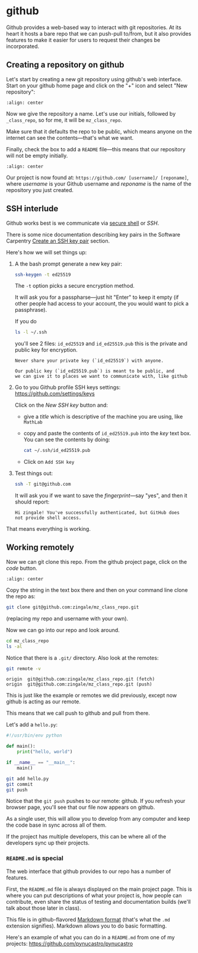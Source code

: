 # github

Github provides a web-based way to interact with git repositories.  At
its heart it hosts a bare repo that we can push-pull to/from, but it
also provides features to make it easier for users to request their
changes be incorporated.


## Creating a repository on github

Let's start by creating a new git repository using github's web interface.  Start
on your github home page and click on the "+" icon and select "New repository":

```{image} github-new.png
:align: center
```

Now we give the repository a name.  Let's use our initials, followed
by `_class_repo`, so for me, it will be `mz_class_repo`.

Make sure that it defaults the repo to be public, which means anyone on the internet
can see the contents&mdash;that's what we want.

Finally, check the box to add a `README` file&mdash;this means that our repository will
not be empty initially.

```{image} github-create.png
:align: center
```

Our project is now found at: ``https://github.com/ [username]/ [reponame]``,
where *username* is your Github username and *reponame* is the name of
the repository you just created.


## SSH interlude

Github works best is we communicate via [secure
shell](https://en.wikipedia.org/wiki/Secure_Shell) or *SSH*.

There is some nice documentation describing key pairs in the Software
Carpentry [Create an SSH key pair](https://swcarpentry.github.io/git-novice/07-github.html#ssh-background-and-setup)
section.

Here's how we will set things up:

1. A the bash prompt generate a new key pair:

   ```bash
   ssh-keygen -t ed25519
   ```

   The `-t` option picks a secure encryption method.

   It will ask you for a passpharse&mdash;just hit "Enter" to keep it
   empty (if other people had access to your account, the you would
   want to pick a passphrase).

   If you do

   ```bash
   ls -l ~/.ssh
   ```

   you'll see 2 files: `id_ed25519` and `id_ed25519.pub` this is
   the private and public key for encryption.

   ```{caution}
   Never share your private key (`id_ed25519`) with anyone.

   Our public key (`id_ed25519.pub`) is meant to be public, and
   we can give it to places we want to communicate with, like github
   ```

2. Go to you Github profile SSH keys settings: https://github.com/settings/keys

   Click on the *New SSH key* button and:

   * give a *title* which is descriptive of the machine you are using, like
     ``MathLab``

   * copy and paste the contents of `id_ed25519.pub` into the *key*
     text box.  You can see the contents by doing:

     ```bash
     cat ~/.ssh/id_ed25519.pub
     ```
     
   * Click on ``Add SSH key``

3. Test things out:

   ```bash
   ssh -T git@github.com
   ```

   It will ask you if we want to save the *fingerprint*&mdash;say "yes", and then
   it should report:

   ```
   Hi zingale! You've successfully authenticated, but GitHub does
   not provide shell access.
   ```

That means everything is working.


## Working remotely

Now we can git clone this repo.  From the github project page, click on the
*code* button.

```{image} github-clone.png
:align: center
```

Copy the string in the text box there and then on your command line clone
the repo as:

```bash
git clone git@github.com:zingale/mz_class_repo.git
```

(replacing my repo and username with your own).

Now we can go into our repo and look around.

```bash
cd mz_class_repo
ls -al
```

Notice that there is a
`.git/` directory.  Also look at the remotes:

```bash
git remote -v
```

```
origin	git@github.com:zingale/mz_class_repo.git (fetch)
origin	git@github.com:zingale/mz_class_repo.git (push)
```

This is just like the example or remotes we did previously, except now
github is acting as our remote.

This means that we call push to github and pull from there.

Let's add a `hello.py`:

```python
#!/usr/bin/env python

def main():
    print("hello, world")

if __name__ == "__main__":
    main()
```

```bash
git add hello.py
git commit
git push
```

Notice that the `git push` pushes to our remote: github.  If you refresh
your browser page, you'll see that our file now appears on github.

As a single user, this will allow you to develop from any computer
and keep the code base in sync across all of them.

If the project has multiple developers, this can be where all of the
developers sync up their projects.


### `README.md` is special

The web interface that github provides to our repo has a number of features.

First, the `README.md` file is always displayed on the main project
page.  This is where you can put descriptions of what your project is,
how people can contribute, even share the status of testing and
documentation builds (we'll talk about those later in class).

This file is in github-flavored [Markdown
format](https://docs.github.com/en/get-started/writing-on-github/getting-started-with-writing-and-formatting-on-github/basic-writing-and-formatting-syntax)
(that's what the `.md` extension signifies).  Markdown allows you to
do basic formatting.

Here's an example of what you can do in a `README.md` from one of my
projects: https://github.com/pynucastro/pynucastro

